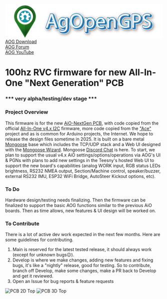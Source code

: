 ![AgOpenGPS](media/agopengps%20name%20logo.png)
[AOG Download](https://github.com/agopengps-official/AgOpenGPS/releases)<br>
[AOG Forum](https://discourse.agopengps.com/)<br>
[AOG YouTube](https://youtube.com/@AgOpenGPS)

# 100hz RVC firmware for new All-In-One "Next Generation" PCB 
### *** very alpha/testing/dev stage ***

### Project Overview
This firmware is for the new [AiO-NextGen PCB](https://github.com/AgOpenGPS-Official/Board_Teensy_AiO-NextGen), with code copied from the official [All-In-One v4.x I2C](https://github.com/AgOpenGPS-Official/Firmware_Teensy_AiO-v4_I2C) firmware, more code copied from the ["Ace"](https://github.com/farmerbriantee/Ace) project and as is common for Arduino projects, the Internet. We hope to release the design files sometime in 2025. It is built on a bare metal [Mongoose](https://mongoose.ws/documentation) base which includes the TCP/UDP stack and a Web UI designed with the [Mongoose Wizard](https://mongoose.ws/wizard/#/). Mongoose [Discord Chat](https://discord.com/channels/1194962781745709128/1194962781745709131) is here. To start, we plan to support the usual v4.x AiO settings/options/operations via AOG's UI & PGNs with plans to add new settings in the Teesny's hosted Web UI to support the new board's capabilities (analog WORK input, RGB status LEDs brightness, RS232 NMEA output, Section/Machine control, speaker/buzzer, external RS232 IMU, ESP32 WiFi Bridge, AutoSteer Kickout options, etc).

### To Do
Hardware design/testing needs finalizing. Then the firmware can be finalized to support the basic AOG functions similar to the previous AiO boards.
Then as time allows, new features & UI design will be worked on.

### To Contribute
There is a lot of active dev work expected in the next few months. Here are some guidelines for contributing.

1) Main is reserved for the latest tested release, it should always work (except for unknown bugs😉).
2) Develop is where we make changes, adding new features and fixing bugs, it's like a "nightly" release, good for testing. So to contribute, branch off Develop, make some changes, make a PR back to Develop and get it reviewed.
3) Open an Issue for bug reports & feature requests

![PCB 2D Top](https://github.com/AgOpenGPS-Official/Board_Teensy_AiO-NG-v6/blob/main/media/top%202d.png)
![PCB 3D Top](https://github.com/AgOpenGPS-Official/Board_Teensy_AiO-NG-v6/blob/main/media/top%203d.png)
